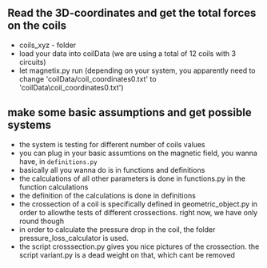 ## Read the 3D-coordinates and get the total forces on the coils
- coils_xyz - folder
- load your data into coilData (we are using a total of 12 coils with 3 circuits)
- let magnetix.py run (depending on your system, you apparently need to change 'coilData/coil_coordinates0.txt' to 'coilData\coil_coordinates0.txt')

## make some basic assumptions and get possible systems
- the system is testing for different number of coils values
- you can plug in your basic assumtions on the magnetic field, you wanna have, in `definitions.py`
- basically all you wanna do is in functions and definitions
- the calculations of all other parameters is done in functions.py in the function calculations
- the definition of the calculations is done in definitions
- the crossection of a coil is specifically defined in geometric_object.py in order to allowthe tests of different crossections. right now, we have only round though
- in order to calculate the pressure drop in the coil, the folder pressure_loss_calculator is used.
- the script crosssection.py gives you nice pictures of the crossection. the script variant.py is a dead weight on that, which cant be removed
